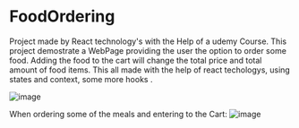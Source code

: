 # FoodOrdering
Project made by React technology's with the Help of a udemy Course.
This project  demostrate a WebPage providing the user the option to order some food.
Adding the food to the cart will change the total price and total amount of food items.
This all made with the help of react techologys, using states and context, some more hooks .

![image](https://user-images.githubusercontent.com/71960259/134928283-2850a989-7663-4ac7-b191-83e0d08438b4.png)

When ordering some of the meals and entering to the Cart:
![image](https://user-images.githubusercontent.com/71960259/134928385-81b6c665-1406-412d-aa34-7f54968a4378.png)

